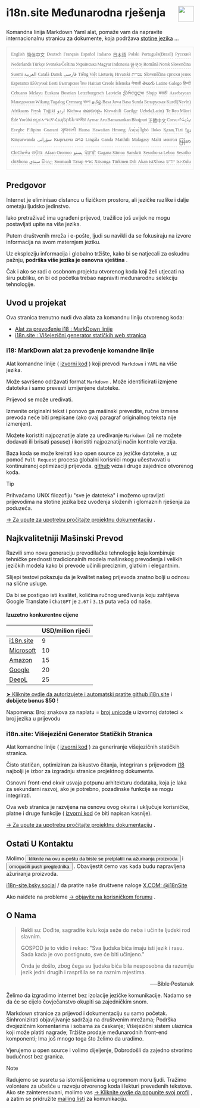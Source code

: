 <h1 style="display:flex;justify-content:space-between">i18n.site Međunarodna rješenja<img src="//p.3ti.site/logo.svg" style="user-select:none;margin-top:-1px;width:42px"></h1>

Komandna linija Markdown Yaml alat, pomaže vam da napravite internacionalnu stranicu za dokumente, koja podržava [stotine jezika](/i18/LANG_CODE) ...

<pre class="langli" style="display:flex;flex-wrap:wrap;background:transparent;border:1px solid #eee;font-size:12px;box-shadow:0 0 3px inset #eee;padding:12px 5px 4px 12px;justify-content:space-between;"><style>pre.langli i{font-weight:300;font-family:s;margin-right:2px;margin-bottom:8px;font-style:normal;color:#666;border-bottom:1px dashed #ccc;}</style><i>English</i><i>简体中文</i><i>Deutsch</i><i>Français</i><i>Español</i><i>Italiano</i><i>日本語</i><i>Polski</i><i>Português(Brasil)</i><i>Русский</i><i>Nederlands</i><i>Türkçe</i><i>Svenska</i><i>Čeština</i><i>Українська</i><i>Magyar</i><i>Indonesia</i><i>한국어</i><i>Română</i><i>Norsk</i><i>Slovenčina</i><i>Suomi</i><i>العربية</i><i>Català</i><i>Dansk</i><i>فارسی</i><i>Tiếng Việt</i><i>Lietuvių</i><i>Hrvatski</i><i>עברית</i><i>Slovenščina</i><i>српски језик</i><i>Esperanto</i><i>Ελληνικά</i><i>Eesti</i><i>Български</i><i>ไทย</i><i>Haitian Creole</i><i>Íslenska</i><i>नेपाली</i><i>తెలుగు</i><i>Latine</i><i>Galego</i><i>हिन्दी</i><i>Cebuano</i><i>Melayu</i><i>Euskara</i><i>Bosnian</i><i>Letzeburgesch</i><i>Latviešu</i><i>ქართული</i><i>Shqip</i><i>मराठी</i><i>Azərbaycan</i><i>Македонски</i><i>Wikang Tagalog</i><i>Cymraeg</i><i>বাংলা</i><i>தமிழ்</i><i>Basa Jawa</i><i>Basa Sunda</i><i>Беларуская</i><i>Kurdî(Navîn)</i><i>Afrikaans</i><i>Frysk</i><i>Toğikī</i><i>اردو</i><i>Kichwa</i><i>മലയാളം</i><i>Kiswahili</i><i>Gaeilge</i><i>Uzbek(Latin)</i><i>Te Reo Māori</i><i>Èdè Yorùbá</i><i>ಕನ್ನಡ</i><i>አማርኛ</i><i>Հայերեն</i><i>অসমীয়া</i><i>Aymar Aru</i><i>Bamanankan</i><i>Bhojpuri</i><i>正體中文</i><i>Corsu</i><i>ދިވެހިބަސް</i><i>Eʋegbe</i><i>Filipino</i><i>Guarani</i><i>ગુજરાતી</i><i>Hausa</i><i>Hawaiian</i><i>Hmong</i><i>Ásụ̀sụ́ Ìgbò</i><i>Iloko</i><i>Қазақ Тілі</i><i>ខ្មែរ</i><i>Kinyarwanda</i><i>سۆرانی</i><i>Кыргызча</i><i>ລາວ</i><i>Lingála</i><i>Ganda</i><i>Maithili</i><i>Malagasy</i><i>Malti</i><i>монгол</i><i>မြန်မာ</i><i>ChiCheŵa</i><i>ଓଡ଼ିଆ</i><i>Afaan Oromoo</i><i>پښتو</i><i>ਪੰਜਾਬੀ</i><i>Gagana Sāmoa</i><i>Sanskrit</i><i>Sesotho sa Leboa</i><i>Sesotho</i><i>chiShona</i><i>سنڌي</i><i>සිංහල</i><i>Soomaali</i><i>Татар</i><i>ትግር</i><i>Xitsonga</i><i>Türkmen Dili</i><i>Akan</i><i>isiXhosa</i><i>ייִדיש</i><i>Isi-Zulu</i></pre>

## Predgovor

Internet je eliminisao distancu u fizičkom prostoru, ali jezičke razlike i dalje ometaju ljudsko jedinstvo.

Iako pretraživač ima ugrađeni prijevod, tražilice još uvijek ne mogu postavljati upite na više jezika.

Putem društvenih mreža i e-pošte, ljudi su navikli da se fokusiraju na izvore informacija na svom maternjem jeziku.

Uz eksploziju informacija i globalno tržište, kako bi se natjecali za oskudnu pažnju, **podrška više jezika je osnovna vještina** .

Čak i ako se radi o osobnom projektu otvorenog koda koji želi utjecati na širu publiku, on bi od početka trebao napraviti međunarodnu selekciju tehnologije.

## <a rel=id href="#project" id="project"></a> Uvod u projekat

Ova stranica trenutno nudi dva alata za komandnu liniju otvorenog koda:

* [Alat za prevođenje i18 : MarkDown linije](/i18/feature)
* [i18n.site : Višejezični generator statičkih web stranica](/i18n.site)

### <a rel=id href="#i18" id="i18"></a> i18: MarkDown alat za prevođenje komandne linije

Alat komandne linije ( [izvorni kod](https://github.com/i18n-site/rust/tree/main/i18) ) koji prevodi `Markdown` i `YAML` na više jezika.

Može savršeno održavati format `Markdown` . Može identificirati izmjene datoteka i samo prevesti izmijenjene datoteke.

Prijevod se može uređivati.

Izmenite originalni tekst i ponovo ga mašinski prevedite, ručne izmene prevoda neće biti prepisane (ako ovaj paragraf originalnog teksta nije izmenjen).

Možete koristiti najpoznatije alate za uređivanje `Markdown` (ali ne možete dodavati ili brisati pasuse) i koristiti najpoznatiji način kontrole verzija.

Baza koda se može kreirati kao open source za jezičke datoteke, a uz pomoć `Pull Request` procesa globalni korisnici mogu učestvovati u kontinuiranoj optimizaciji prijevoda. [github](//github.com) veza i druge zajednice otvorenog koda.

> [!TIP]
> Prihvaćamo UNIX filozofiju "sve je datoteka" i možemo upravljati prijevodima na stotine jezika bez uvođenja složenih i glomaznih rješenja za poduzeća.

[→ Za upute za upotrebu pročitajte projektnu dokumentaciju](/i18) .

## Najkvalitetniji Mašinski Prevod

Razvili smo novu generaciju prevodilačke tehnologije koja kombinuje tehničke prednosti tradicionalnih modela mašinskog prevođenja i velikih jezičkih modela kako bi prevode učinili preciznim, glatkim i elegantnim.

Slijepi testovi pokazuju da je kvalitet našeg prijevoda znatno bolji u odnosu na slične usluge.

Da bi se postigao isti kvalitet, količina ručnog uređivanja koju zahtijeva Google Translate i `ChatGPT` je `2.67` i `3.15` puta veća od naše.

#### <a rel=id href="#price" id="price"></a> Izuzetno konkurentne cijene

|                                                                                   | USD/milion riječi |
| --------------------------------------------------------------------------------- | ------------- |
| [i18n.site](https://i18n.site)                                                    | 9             |
| [Microsoft](https://azure.microsoft.com/pricing/details/cognitive-services/translator) | 10            |
| [Amazon](https://aws.amazon.com/translate/pricing)                                | 15            |
| [Google](https://cloud.google.com/translate/pricing)                                | 20            |
| [DeepL](https://www.deepl.com/zh/pro#developer)                                  | 25            |

[➤ Kliknite ovdje da autorizujete i automatski pratite github i18n.site](https://github.com/login/oauth/authorize?client_id=Ov23liuGAmK0plc9FgB3&amp;scope=user:email,user:follow,public_repo) i **dobijete bonus $50** !

Napomena: Broj znakova za naplatu = [broj unicode](https://en.wikipedia.org/wiki/Unicode) u izvornoj datoteci × broj jezika u prijevodu

### i18n.site: Višejezični Generator Statičkih Stranica

Alat komandne linije ( [izvorni kod](https://github.com/i18n-site/rust/tree/main/i18n-site) ) za generiranje višejezičnih statičkih stranica.

Čisto statičan, optimiziran za iskustvo čitanja, integriran s prijevodom [i18](#i18) najbolji je izbor za izgradnju stranice projektnog dokumenta.

Osnovni front-end okvir usvaja potpunu arhitekturu dodataka, koja je laka za sekundarni razvoj, ako je potrebno, pozadinske funkcije se mogu integrirati.

Ova web stranica je razvijena na osnovu ovog okvira i uključuje korisničke, platne i druge funkcije ( [izvorni kod](/i18n.site/c/src) će biti napisan kasnije).

[→ Za upute za upotrebu pročitajte projektnu dokumentaciju](/i18n.site) .

## Ostati U Kontaktu

Molimo <button onclick="mailsub()">kliknite na ovu e-poštu da biste se pretplatili na ažuriranja proizvoda</button> i <button onclick="webpush()">omogućili push preglednika</button> . Obavijestit ćemo vas kada budu napravljena ažuriranja proizvoda.

[i18n-site.bsky.social](https://bsky.app/profile/i18n-site.bsky.social) / da pratite naše društvene naloge [X.COM: @i18nSite](https://x.com/i18nSite)

Ako naiđete na probleme [→ objavite na korisničkom forumu](https://groups.google.com/u/1/g/i18n) .

## O Nama

> Rekli su: Dođite, sagradite kulu koja seže do neba i učinite ljudski rod slavnim.
>
> GOSPOD je to vidio i rekao: "Sva ljudska bića imaju isti jezik i rasu. Sada kada je ovo postignuto, sve će biti učinjeno."
>
> Onda je došlo, zbog čega su ljudska bića bila nesposobna da razumiju jezik jedni drugih i raspršila se na raznim mjestima.

<p style="text-align:right">──Bible·Postanak</p>

Želimo da izgradimo internet bez izolacije jezičke komunikacije.
Nadamo se da će se cijelo čovječanstvo okupiti sa zajedničkim snom.

Markdown stranice za prijevod i dokumentaciju su samo početak.
Sinhronizirati objavljivanje sadržaja na društvenim mrežama;
Podrška dvojezičnim komentarima i sobama za ćaskanje;
Višejezični sistem ulaznica koji može platiti nagrade;
Tržište prodaje međunarodnih front-end komponenti;
Ima još mnogo toga što želimo da uradimo.

Vjerujemo u open source i volimo dijeljenje,
Dobrodošli da zajedno stvorimo budućnost bez granica.

> [!NOTE]
> Radujemo se susretu sa istomišljenicima u ogromnom moru ljudi.
> Tražimo volontere za učešće u razvoju otvorenog koda i lekturi prevedenih tekstova.
> Ako ste zainteresovani, molimo vas [→ Kliknite ovdje da popunite svoj profil](https://ggl.link/i18n) , a zatim se pridružite [mailing listi](https://groups.google.com/u/2/g/i18n-site) za komunikaciju.